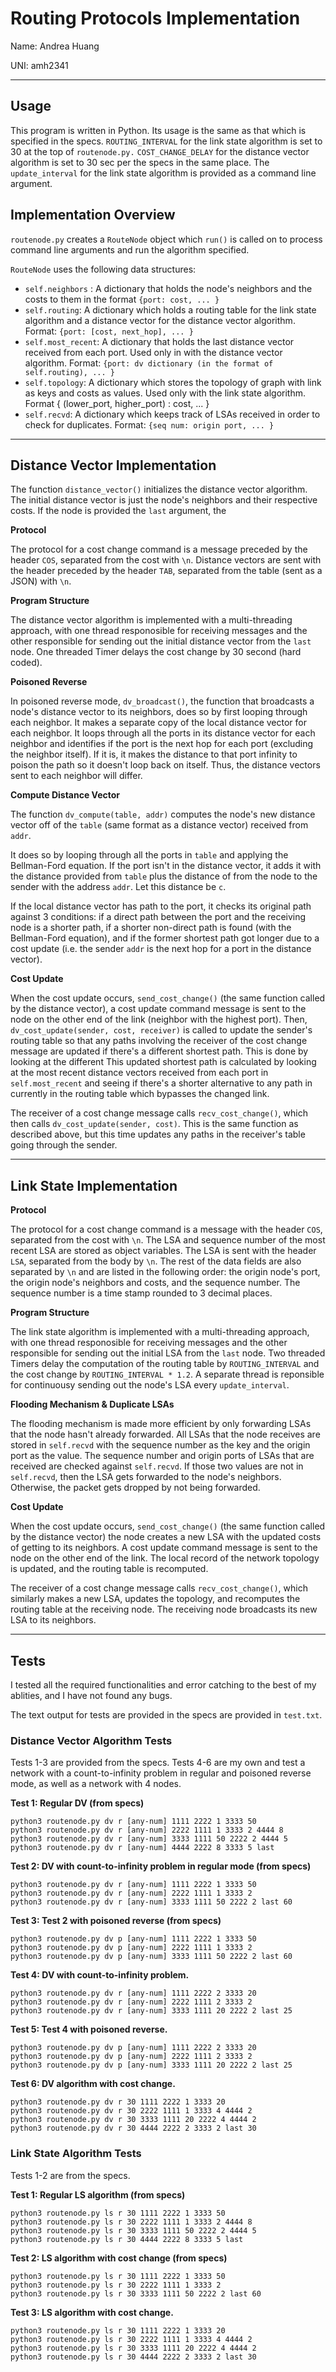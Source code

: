 # Routing Protocols Implementation

Name: Andrea Huang

UNI: amh2341

---
## Usage

This program is written in Python. Its usage is the same as that which is specified in the specs. `ROUTING_INTERVAL` for the link state algorithm is set to 30 at the top of `routenode.py.` `COST_CHANGE_DELAY` for the distance vector algorithm is set to 30 sec per the specs in the same place. The `update_interval` for the link state algorithm is provided as a command line argument.


## Implementation Overview

`routenode.py` creates a `RouteNode` object which `run()` is called on to process command line arguments and run the algorithm specified.

`RouteNode` uses the following data structures:
- `self.neighbors` : A dictionary that holds the node's neighbors and the costs to them in the format `{port: cost, ... }`
- `self.routing`: A dictionary which holds a routing table for the link state algorithm and a distance vector for the distance vector algorithm. Format: `{port: [cost, next_hop], ... }`
- `self.most_recent`: A dictionary that holds the last distance vector received from each port. Used only in with the distance vector algorithm. Format: `{port: dv dictionary (in the format of self.routing), ... }`
- `self.topology`: A dictionary which stores the topology of graph with link as keys and costs as values. Used only with the link state algorithm. Format { (lower_port, higher_port) : cost, ... }
- `self.recvd`: A dictionary which keeps track of LSAs received in order to check for duplicates. Format: `{seq num: origin port, ... }`

---

## Distance Vector Implementation

The function `distance_vector()` initializes the distance vector algorithm. The initial distance vector is just the node's neighbors and their respective costs. If the node is provided the `last` argument, the

**Protocol**

The protocol for a cost change command is a message preceded by the header `COS`, separated from the cost with `\n`. Distance vectors are sent with the header preceded by the header `TAB`, separated from the table (sent as a JSON) with `\n`.


**Program Structure**

The distance vector algorithm is implemented with a multi-threading approach, with one thread responosible for receiving messages and the other responsible for sending out the initial distance vector from the `last` node. One threaded Timer delays the cost change by 30 second (hard coded).

**Poisoned Reverse**

In poisoned reverse mode, `dv_broadcast()`, the function that broadcasts a node's distance vector to its neighbors, does so by first looping through each neighbor. It makes a separate copy of the local distance vector for each neighbor. It loops through all the ports in its distance vector for each neighbor and identifies if the port is the next hop for each port (excluding the neighbor itself). If it is, it makes the distance to that port infinity to poison the path so it doesn't loop back on itself. Thus, the distance vectors sent to each neighbor will differ.

**Compute Distance Vector** 

The function `dv_compute(table, addr)` computes the node's new distance vector off of the `table` (same format as a distance vector) received from `addr`. 

It does so by looping through all the ports in `table` and applying the Bellman-Ford equation. If the port isn't in the distance vector, it adds it with the distance provided from `table` plus the distance of from the node to the sender with the address `addr`. Let this distance be `c`. 

If the local distance vector has path to the port, it checks its original path against 3 conditions: if a direct path between the port and the receiving node is a shorter path, if a shorter non-direct path is found (with the Bellman-Ford equation), and if the former shortest path got longer due to a cost update (i.e. the sender `addr` is the next hop for a port in the distance vector).

**Cost Update**

When the cost update occurs, `send_cost_change()` (the same function called by the distance vector), a cost update command message is sent to the node on the other end of the link (neighbor with the highest port). Then, `dv_cost_update(sender, cost, receiver)` is called to update the sender's routing table so that any paths involving the receiver of the cost change message are updated if there's a different shortest path. This is done by looking at the different  This updated shortest path is calculated by looking at the most recent distance vectors received from each port in `self.most_recent` and seeing if there's a shorter alternative to any path in currently in the routing table which bypasses the changed link.

The receiver of a cost change message calls `recv_cost_change()`, which then calls `dv_cost_update(sender, cost)`. This is the same function as described above, but this time updates any paths in the receiver's table going through the sender.

---

## Link State Implementation

**Protocol**

The protocol for a cost change command is a message with the header `COS`, separated from the cost with `\n`. The LSA and sequence number of the most recent LSA are stored as object variables. The LSA is sent with the header `LSA`, separated from the body by `\n`. The rest of the data fields are also separated by `\n` and are listed in the following order: the origin node's port, the origin node's neighbors and costs, and the sequence number. The sequence number is a time stamp rounded to 3 decimal places. 

**Program Structure**

The link state algorithm is implemented with a multi-threading approach, with one thread responosible for receiving messages and the other responsible for sending out the initial LSA from the `last` node. Two threaded Timers delay the computation of the routing table by `ROUTING_INTERVAL` and the cost change by `ROUTING_INTERVAL * 1.2`. A separate thread is reponsible for continuousy sending out the node's LSA every `update_interval`. 


**Flooding Mechanism & Duplicate LSAs**

The flooding mechanism is made more efficient by only forwarding LSAs that the node hasn't already forwarded. All LSAs that the node receives are stored in `self.recvd` with the sequence number as the key and the origin port as the value. The sequence number and origin ports of LSAs that are received are checked against `self.recvd`. If those two values are not in `self.recvd`, then the LSA gets forwarded to the node's neighbors. Otherwise, the packet gets dropped by not being forwarded. 

**Cost Update**

When the cost update occurs, `send_cost_change()` (the same function called by the distance vector) the node creates a new LSA with the updated costs of getting to its neighbors. A cost update command message is sent to the node on the other end of the link. The local record of the network topology is updated, and the routing table is recomputed.

The receiver of a cost change message calls `recv_cost_change()`, which similarly makes a new LSA, updates the topology, and recomputes the routing table at the receiving node. The receiving node broadcasts its new LSA to its neighbors.

--- 

## Tests

I tested all the required functionalities and error catching to the best of my ablities, and I have not found any bugs. 

The text output for tests are provided in the specs are provided in `test.txt`. 

### Distance Vector Algorithm Tests

Tests 1-3 are provided from the specs. Tests 4-6 are my own and test a network with a count-to-infinity problem in regular and poisoned reverse mode, as well as a network with 4 nodes.

**Test 1: Regular DV (from specs)**
```
python3 routenode.py dv r [any-num] 1111 2222 1 3333 50
python3 routenode.py dv r [any-num] 2222 1111 1 3333 2 4444 8
python3 routenode.py dv r [any-num] 3333 1111 50 2222 2 4444 5
python3 routenode.py dv r [any-num] 4444 2222 8 3333 5 last
```

**Test 2: DV with count-to-infinity problem in regular mode (from specs)**
```
python3 routenode.py dv r [any-num] 1111 2222 1 3333 50
python3 routenode.py dv r [any-num] 2222 1111 1 3333 2
python3 routenode.py dv r [any-num] 3333 1111 50 2222 2 last 60
```

**Test 3: Test 2 with poisoned reverse (from specs)**
```
python3 routenode.py dv p [any-num] 1111 2222 1 3333 50
python3 routenode.py dv p [any-num] 2222 1111 1 3333 2
python3 routenode.py dv p [any-num] 3333 1111 50 2222 2 last 60
```

**Test 4: DV with count-to-infinity problem.**
```
python3 routenode.py dv r [any-num] 1111 2222 2 3333 20
python3 routenode.py dv r [any-num] 2222 1111 2 3333 2
python3 routenode.py dv r [any-num] 3333 1111 20 2222 2 last 25
```

**Test 5: Test 4 with poisoned reverse.**
```
python3 routenode.py dv p [any-num] 1111 2222 2 3333 20
python3 routenode.py dv p [any-num] 2222 1111 2 3333 2
python3 routenode.py dv p [any-num] 3333 1111 20 2222 2 last 25
```

**Test 6: DV algorithm with cost change.**
```
python3 routenode.py dv r 30 1111 2222 1 3333 20
python3 routenode.py dv r 30 2222 1111 1 3333 4 4444 2
python3 routenode.py dv r 30 3333 1111 20 2222 4 4444 2
python3 routenode.py dv r 30 4444 2222 2 3333 2 last 30
```

### Link State Algorithm Tests

Tests 1-2 are from the specs.

**Test 1: Regular LS algorithm (from specs)**
```
python3 routenode.py ls r 30 1111 2222 1 3333 50
python3 routenode.py ls r 30 2222 1111 1 3333 2 4444 8
python3 routenode.py ls r 30 3333 1111 50 2222 2 4444 5
python3 routenode.py ls r 30 4444 2222 8 3333 5 last
```
**Test 2: LS algorithm with cost change (from specs)**
```
python3 routenode.py ls r 30 1111 2222 1 3333 50
python3 routenode.py ls r 30 2222 1111 1 3333 2
python3 routenode.py ls r 30 3333 1111 50 2222 2 last 60
```

**Test 3: LS algorithm with cost change.**
```
python3 routenode.py ls r 30 1111 2222 1 3333 20
python3 routenode.py ls r 30 2222 1111 1 3333 4 4444 2
python3 routenode.py ls r 30 3333 1111 20 2222 4 4444 2
python3 routenode.py ls r 30 4444 2222 2 3333 2 last 30
```
